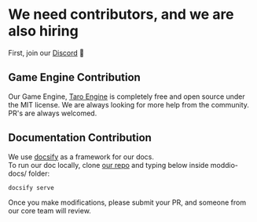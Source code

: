 # We need contributors, and we are also hiring
First, join our [Discord](https://discord.gg/XRe8T7K) :mechanical_arm:
## Game Engine Contribution
  Our Game Engine, [Taro Engine](https://github.com/moddio/taro2) is completely free and open source under the MIT license. We are always looking for more help from the community. PR's are always welcomed.
  
## Documentation Contribution
We use [docsify](https://docsify.js.org/#/) as a framework for our docs.<br/>
To run our doc locally, clone [our repo](https://github.com/moddio/moddio-docs) and typing below inside moddio-docs/ folder:

```
docsify serve
```

Once you make modifications, please submit your PR, and someone from our core team will review.